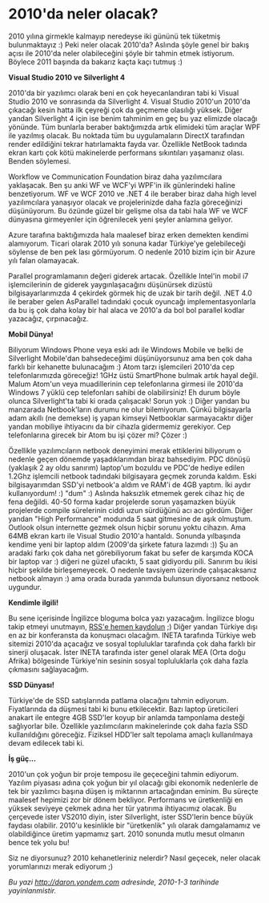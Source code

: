 # 2010'da neler olacak?
2010 yılına girmekle kalmayıp neredeyse iki gününü tek tüketmiş
bulunmaktayız :) Peki neler olacak 2010'da? Aslında şöyle genel bir
bakış açısı ile 2010'da neler olabileceğini şöyle bir tahmin etmek
istiyorum. Böylece 2011 başında da bakarız kaçta kaçı tutmuş :)

**Visual Studio 2010 ve Silverlight 4**

2010'da bir yazılımcı olarak beni en çok heyecanlandıran tabi ki Visual
Studio 2010 ve sonrasında da Silverlight 4. Visual Studio 2010'un
2010'da çıkacağı kesin hatta ilk çeyreği çok da geçmeme olasılığı
yüksek. Diğer yandan Silverlight 4 için ise benim tahminim en geç bu yaz
elimizde olacağı yönünde. Tüm bunlarla beraber baktığımızda artık
elimideki tüm araçlar WPF ile yazılmış olacak. Bu noktada tüm bu
uygulamaların DirectX tarafından render edildiğini tekrar hatırlamakta
fayda var. Özellikle NetBook tadında ekran kartı çok kötü makinelerde
performans sıkıntıları yaşamanız olası. Benden söylemesi.

Workflow ve Communication Foundation biraz daha yazılımcılara
yaklaşacak. Ben şu anki WF ve WCF'yi WPF'in ilk günlerindeki haline
benzetiyorum. WF ve WCF 2010 ve .NET 4 ile beraber biraz daha high level
yazılımcılara yanaşıyor olacak ve projelerinizde daha fazla göreceğinizi
düşünüyorum. Bu özünde güzel bir gelişme olsa da tabi hala WF ve WCF
dünyasına girmeyenler için öğrenilecek yeni şeyler anlamına geliyor.

Azure tarafına baktığımızda hala maalesef biraz erken demekten kendimi
alamıyorum. Ticari olarak 2010 yılı sonuna kadar Türkiye'ye gelebileceği
söylense de ben pek lası görmüyorum. O nedenle 2010 bizim için bir Azure
yılı falan olamayacak.

Parallel programlamanın değeri giderek artacak. Özellikle Intel'in mobil
i7 işlemcilerinin de giderek yaygınlaşacağını düşünürsek dizüstü
bilgisayarlarımızda 4 çekirdek görmek hiç de uzak bir tarih değil. .NET
4.0 ile beraber gelen AsParallel tadındaki çocuk oyuncağı
implementasyonlarla da bu iş çok daha kolay bir hal alaca ve 2010'a da
bol bol parallel kodlar yazacağız, çırpınacağız.

**Mobil Dünya!**

Biliyorum Windows Phone veya eski adı ile Windows Mobile ve belki de
Silverlight Mobile'dan bahsedeceğimi düşünüyorsunuz ama ben çok daha
farklı bir kehanette bulunacağım :) Atom tarzı işlemcileri 2010'da cep
telefonlarımızda göreceğiz! 1GHz üstü SmartPhone bulmak artık hayal
değil. Malum Atom'un veya muadillerinin cep telefonlarına girmesi ile
2010'da Windows 7 yüklü cep telefonları sahibi de olabilirsiniz! Eh
durum böyle olunca Silverlight'ta tabi ki orada çalışacak! Sorun yok :)
Diğer yandan bu manzarada Netbook'ların durumu ne olur bilemiyorum.
Çünkü bilgisayarla adam akıllı (ne demekse) iş yapan kimseyi Netbooklar
sarmayacaktır diğer yandan mobiliye ihtiyacını da bir cihazla gidermemiz
gerekiyor. Cep telefonlarına girecek bir Atom bu işi çözer mi? Çözer :)

Özellikle yazılımcıların netbook deneyimini merak ettiklerini biliyorum
o nedenle geçen dönemde yaşadıklarımdan biraz bahsediyim. PDC dönüşü
(yaklaşık 2 ay oldu sanırım) laptop'um bozuldu ve PDC'de hediye edilen
1.2Ghz işlemcili netbook tadındaki bilgisayara geçmek zorunda kaldım.
Eski bilgisayarımdan SSD'yi netbook'a aldım ve RAM'i de 4GB yaptım. İki
aydır kullanıyordum! :) "dum" :) Aslında haksızlık etmemek gerek cihaz
hiç de fena değildi. 40-50 forma kadar projelerde sorun yaşamazken büyük
projelerde compile sürelerinin ciddi uzun sürdüğünü acı acı gördüm.
Diğer yandan "High Performance" modunda 5 saat gitmesine de aşık
olmuştum. Outlook olsun internette gezmek olsun hiçbir sorunu yoktu
cihazın. Ama 64MB ekran kartı ile Visual Studio 2010'a hantaldı. Sonunda
yılbaşında kendime yeni bir laptop aldım (2009'da şirkete fatura lazımdı
:)) Şu an aradaki farkı çok daha net görebiliyorum fakat bu sefer de
karşımda KOCA bir laptop var :) diğeri ne güzel ufacıktı, 5 saat
gidiyordu pili. Sanırım bu ikisi hiçbir şekilde birleşemeyecek. O
nedenle tavsiyem üzerinde çalışacaksanız netbook almayın :) ama orada
burada yanımda bulunsun diyorsanız netbook uygundur.

**Kendimle ilgili!**

Bu sene içerisinde İngilizce bloguma bolca yazı yazacağım. İngilizce
blogu takip etmeyi unutmayın, [RSS'e hemen
kaydolun](http://feeds.feedburner.com/daronyondem_en) ;) Diğer yandan
Türkiye dışı en az bir konferansta da konuşmacı olacağım. INETA
tarafında Türkiye web sitemizi 2010'da açacağız ve sosyal topluluklar
tarafında çok daha farklı bir sinerji oluşacak. İster INETA tarafında
ister genel olarak MEA (Orta doğu Afrika) bölgesinde Türkiye'nin sesinin
sosyal topluluklarla çok daha fazla çıkmasını sağlayacağım.

**SSD Dünyası!**

Türkiye'de de SSD satışlarında patlama olacağını tahmin ediyorum.
Fiyatlarında da düşmesi tabi ki bunu etkilecektir. Bazı laptop
üreticileri anakart ile entegre 4GB SSD'ler koyup bir anlamda tamponlama
desteği sağlıyorlar bile. Özellikle yazılımcıların makinelerinde çok
daha fazla SSD kullanıldığını göreceğiz. Fiziksel HDD'ler salt tepolama
amaçlı kullanılmaya devam edilecek tabi ki.

**İş güç...**

2010'un çok yoğun bir proje temposu ile geçeceğini tahmin ediyorum.
Yazılım piyasası adına çok yoğun bir yıl olacağı gibi ekonomik
nedenlerle de tek bir yazılımcı başına düşen iş miktarının artacağından
eminim. Bu süreçte maalesef hepimizi zor bir dönem bekliyor. Performans
ve üretkenliği en yüksek seviyeye çekmek adına her tür yatırıma
ihtiyacımız olacak. Bu çerçevede ister VS2010 diyin, ister Silverlight,
ister SSD'lerin bence büyük faydası olabilir. 2010'u kesinlikle bir
"üretkenlik" yılı olarak damgalamamız ve olabildiğince üretim yapmamız
şart. 2010 sonunda mutlu mesut olmanın bence tek yolu bu!

Siz ne diyorsunuz? 2010 kehanetleriniz nelerdir? Nasıl geçecek, neler
olacak yorumlarınızı merak ediyorum ;)



*Bu yazi http://daron.yondem.com adresinde, 2010-1-3 tarihinde yayinlanmistir.*
